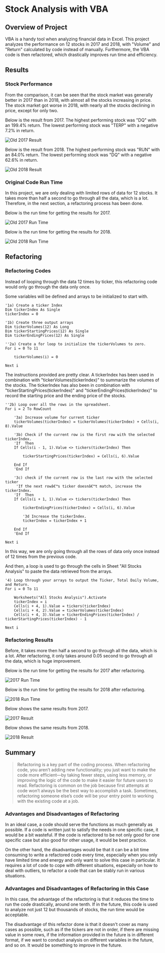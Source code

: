 # Stock Analysis with VBA

## Overview of Project
VBA is a handy tool when analyzing financial data in Excel. This project analyzes the performance on 12 stocks in 2017 and 2018, with "Volume" and "Return" calculated by code instead of manually. Furthermore, the VBA code is then refactored, which drastically improves run time and efficiency. 

## Results

### Stock Performance
From the comparison, it can be seen that the stock market was generally better in 2017 than in 2018, with almost all the stocks increasing in price. The stock market got worse in 2018, with nearly all the stocks declining in price, except for only two. 

Below is the result from 2017. The highest performing stock was "DQ" with an 199.4% return. The lowest performing stock was "TERP" with a negative 7.2% in return. 

![Old 2017 Result](/Resources/Others/Old_2017_Result.png)

Below is the result from 2018. The highest performing stock was "RUN" with an 84.0% return. The lowest performing stock was "DQ" with a negative 62.6% in return. 

![Old 2018 Result](/Resources/Others/Old_2018_Result.png)

### Original Code Run Time
In this project, we are only dealing with limited rows of data for 12 stocks. It takes more than half a second to go through all the data, which is a lot. Therefore, in the next section, a refactoring process has been done. 

Below is the run time for getting the results for 2017. 

![Old 2017 Run Time](/Resources/Others/Old_VBA_Challenge_2017.png)

Below is the run time for getting the results for 2018. 

![Old 2018 Run Time](/Resources/Others/Old_VBA_Challenge_2018.png)

## Refactoring

### Refactoring Codes
Instead of looping through the data 12 times by ticker, this refactoring code would only go through the data only once. 

Some variables will be defined and arrays to be initialized to start with. 
```
'1a) Create a ticker Index
Dim tickerIndex As Single
tickerIndex = 0

'1b) Create three output arrays
Dim tickerVolumes(12) As Long
Dim tickerStartingPrices(12) As Single
Dim tickerEndingPrices(12) As Single

''2a) Create a for loop to initialize the tickerVolumes to zero.
For i = 0 To 11

    tickerVolumes(i) = 0

Next i
```

The instructions provided are pretty clear. A tickerIndex has been used in combination with "tickerVolumes(tickerIndex)" to summarize the volumes of the stocks. The tickerIndex has also been in combination with "tickerStartingPrices(tickerIndex)" and "tickerEndingPrices(tickerIndex)" to record the starting price and the ending price of the stocks. 
```
''2b) Loop over all the rows in the spreadsheet.
For i = 2 To RowCount

    '3a) Increase volume for current ticker
    tickerVolumes(tickerIndex) = tickerVolumes(tickerIndex) + Cells(i, 8).Value

    '3b) Check if the current row is the first row with the selected tickerIndex.
    'If  Then
    If Cells(i - 1, 1).Value <> tickers(tickerIndex) Then

        tickerStartingPrices(tickerIndex) = Cells(i, 6).Value

    End If
    'End If

    '3c) check if the current row is the last row with the selected ticker
     'If the next rowâ€™s ticker doesnâ€™t match, increase the tickerIndex.
    'If  Then
    If Cells(i + 1, 1).Value <> tickers(tickerIndex) Then

        tickerEndingPrices(tickerIndex) = Cells(i, 6).Value

        '3d Increase the tickerIndex.
        tickerIndex = tickerIndex + 1

    End If
    'End If

Next i
```

In this way, we are only going through all the rows of data only once instead of 12 times from the previous code.

And then, a loop is used to go through the cells in Sheet "All Stocks Analysis" to paste the data retrieved from the arrays. 
```
'4) Loop through your arrays to output the Ticker, Total Daily Volume, and Return.
For i = 0 To 11

    Worksheets("All Stocks Analysis").Activate
    tickerIndex = i
    Cells(i + 4, 1).Value = tickers(tickerIndex)
    Cells(i + 4, 2).Value = tickerVolumes(tickerIndex)
    Cells(i + 4, 3).Value = tickerEndingPrices(tickerIndex) / tickerStartingPrices(tickerIndex) - 1

Next i
```

### Refactoring Results
Before, it takes more then half a second to go through all the data, which is a lot. After refactoring, it only takes around 0.05 second to go through all the data, which is huge improvement. 

Below is the run time for getting the results for 2017 after refactoring. 

![2017 Run Time](/Resources/VBA_Challenge_2017.png)

Below is the run time for getting the results for 2018 after refactoring. 

![2018 Run Time](/Resources/VBA_Challenge_2018.png)

Below shows the same results from 2017. 

![2017 Result](/Resources/Others/2017_Result.png)

Below shows the same results from 2018. 

![2018 Result](/Resources/Others/2018_Result.png)

## Summary

> Refactoring is a key part of the coding process. When refactoring code, you aren’t adding new functionality; you just want to make the code more efficient—by taking fewer steps, using less memory, or improving the logic of the code to make it easier for future users to read. Refactoring is common on the job because first attempts at code won’t always be the best way to accomplish a task. Sometimes, refactoring someone else’s code will be your entry point to working with the existing code at a job.

### Advantages and Disadvantages of Refactoring
In an ideal case, a code should serve the functions as much generally as possible. If a code is written just to satisfy the needs in one specific case, it would be a bit wasteful. If the code is refactored to be not only good for one specific case but also good for other usage, it would be best practice. 

On the other hand, the disadvantages would be that it can be a bit time consuming to write a refactored code every time, especially when you only have limited time and energy and only want to solve this case in particular. It requires a lot of code to cope with different situations, especially on how to deal with outliers, to refactor a code that can be stably run in various situations. 

### Advantages and Disadvantages of Refactoring in this Case
In this case, the advantage of the refactoring is that it reduces the time to run the code drastically, around one tenth. If in the future, this code is used to analyze not just 12 but thousands of stocks, the run time would be acceptable. 

The disadvantage of this refactor done is that it doesn't cover as many cases as possible, such as if the tickers are not in order, if there are missing value in some rows, if the information provided in the future is in different format, if we want to conduct analysis on different variables in the future, and so on. It would be something to improve in the future. 
